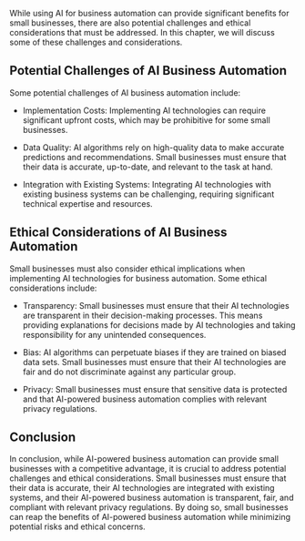 

While using AI for business automation can provide significant benefits for small businesses, there are also potential challenges and ethical considerations that must be addressed. In this chapter, we will discuss some of these challenges and considerations.

Potential Challenges of AI Business Automation
----------------------------------------------

Some potential challenges of AI business automation include:

* Implementation Costs: Implementing AI technologies can require significant upfront costs, which may be prohibitive for some small businesses.

* Data Quality: AI algorithms rely on high-quality data to make accurate predictions and recommendations. Small businesses must ensure that their data is accurate, up-to-date, and relevant to the task at hand.

* Integration with Existing Systems: Integrating AI technologies with existing business systems can be challenging, requiring significant technical expertise and resources.

Ethical Considerations of AI Business Automation
------------------------------------------------

Small businesses must also consider ethical implications when implementing AI technologies for business automation. Some ethical considerations include:

* Transparency: Small businesses must ensure that their AI technologies are transparent in their decision-making processes. This means providing explanations for decisions made by AI technologies and taking responsibility for any unintended consequences.

* Bias: AI algorithms can perpetuate biases if they are trained on biased data sets. Small businesses must ensure that their AI technologies are fair and do not discriminate against any particular group.

* Privacy: Small businesses must ensure that sensitive data is protected and that AI-powered business automation complies with relevant privacy regulations.

Conclusion
----------

In conclusion, while AI-powered business automation can provide small businesses with a competitive advantage, it is crucial to address potential challenges and ethical considerations. Small businesses must ensure that their data is accurate, their AI technologies are integrated with existing systems, and their AI-powered business automation is transparent, fair, and compliant with relevant privacy regulations. By doing so, small businesses can reap the benefits of AI-powered business automation while minimizing potential risks and ethical concerns.


